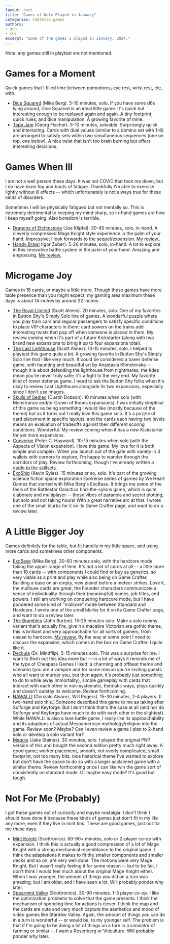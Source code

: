 ```yaml
---
layout: post
title: "Games of Note Played in January"
categories: tabletop-games
authors: 
- anh
- chi
excerpt: "Some of the games I played in January, 2024."
---
```


Note: any games still in playtest are not mentioned.

# Games for a Moment
Quick games that I filled time between pomodoros, eye rest, wrist rest, etc, with.
- [Dice Squared](https://weheartgames.itch.io/dice-squared) (Mike Berg). 5-10 minutes, solo. If you have some d6s lying around, Dice Squared is an ideal little game. It's quick but interesting enough to be replayed again and again. A tiny footprint, quick rules, and dice manipulation. A growing favorite of mine.
- [Tape Jam](https://www.pnparcade.com/products/tape-jam) (Georg Fischer). 5-10 minutes, soloable. Surprisingly quick and interesting. Cards with dual values (similar to a domino set with 1-8) are arranged to satisfy sets within two simultaneous sequences (one on top, one below). A nice twist that isn't too brain burning but offers interesting decisions.

# Games When Ill
I am not a well person these days. It was not COVID that took me down, but I do have brain fog and bouts of fatigue. Thankfully I'm able to exercise lightly without ill effects -- which unfortunately is not always true for these kinds of disorders.

Sometimes I will be physically fatigued but not mentally so. This is extremely detrimental to keeping my mind sharp, so in-hand games are how I keep myself going. Also boredom is terrible.
- [Dragons of Etchinstone](https://www.thegamecrafter.com/games/dragons-of-etchinstone) (Joe Klipfel). 30-45 minutes, solo, in-hand. A cleverly compressed Mage Knight style experience in the palm of your hand. Impressive; I look forwards to the sequel/expansion. [My review.](https://sinopiasaur.github.io/2024-01/dragons-of-etchinstone-briefly/).
- [Handy Brawl](https://boardgamegeek.com/boardgame/362692/handy-brawl) (Igor Zuber). 5-20 minutes, solo, in-hand. A lot to explore in this innovative battle system in the palm of your hand. Amazing and engrossing. [My review.](https://sinopiasaur.github.io/2024-01/handy-brawl-briefly/)

# Microgame Joy
Games in 18 cards, or maybe a little more. Though these games have more table presence than you might expect; my gaming area maximum these days is about 14 inches by around 32 inches.
- [The Royal Limited](https://buttonshygames.com/products/the-royal-limited) (Scott Almes). 20 minutes, solo. One of my favorites in Button Shy's Simply Solo line of games. A wonderful puzzle where you play train cars and regular passengers to satisfy specific conditions to place VIP characters in them; card powers on the trains add interesting twists that pop off when someone is placed in them. My review coming when it's part of a future Kickstarter (along with two brand new expansions to bring it up to four expansions total).
- [The Last Lighthouse](https://buttonshygames.com/products/the-last-lighthouse) (Scott Almes). 10-15 minutes, solo. I helped to playtest this game quite a bit. A growing favorite in Button Shy's Simply Solo line that I like very much. It could be considered a tower defense game, with haunting and beautiful art by Anastasia Khmelevska -- though it is about defending the lighthouse from nightmares, the tides mean you're never truly safe; it's a fight to the very end. My favorite kind of tower defense game. I need to ask the Button Shy folks when it's okay to review Last Lighthouse alongside its two expansions, especially since I don't use images.
- [Skulls of Sedlec](https://buttonshygames.com/products/skulls-of-sedlec) (Dustin Dobson). 10 minutes when solo (with Monstrance and/or Crown of Bones expansions). I was initially skeptical of this game as being something I would like (mostly because of the theme) but as it turns out I really love this game solo. It's a puzzle of card placement in specific layouts, and the cards each having two levels means an evaluation of tradeoffs against their different scoring conditions. Wonderful. My review coming when it has a new Kickstarter for yet more expansions.
- [Converge](https://buttonshygames.com/products/converge-catalysts-of-change) (Peter C. Hayward). 10-15 minutes when solo (with the Aspects of Vision expansion). I love this game. My love for it is both simple and complex. When you launch out of the gate with variety in 3 wallets with corners to explore, I'm happy to wander through the corridors of play. Review forthcoming, though I've already written a [guide to the skillsets](https://sinopiasaur.github.io/quick/quick-guide-to-converge-skillsets/).
- [ExoShip](https://weheart.games/exoship/) (Kevin Syles). 15 minutes or so, solo. It's part of the growing science fiction space exploration ExoVerse series of games by We Heart Games that started with Mike Berg's ExoBase. It brings me some of the feels of the Battlestar Galactica find-the-cylons game, which is quite elaborate and multiplayer -- those vibes of paranoia and secret plotting, but solo and not taking hours! With a great narrative arc at that. I wrote one of the small blurbs for it on its Game Crafter page, and want to do a review later.

# A Little Bigger Joy
Games definitely for the table, but fit handily in my little space, and using more cards and sometimes other components.
- [ExoBase](https://weheart.games/exobase/) (Mike Berg). 30-60 minutes solo, with the hardcore mode taking the upper range of time. It's not a lot of cards at all -- a little more than 18 cards -- with components I could find or buy as generics, so very viable as a print and play while also being on Game Crafter. Building a base on an empty, new planet before a meteor strikes. Love it, the multiuse cards are great, the Founder characters communicate a sense of individuality through their (meaningful) names, job titles, and powers. I still am working on conquering hardcore mode, but I have pondered some kind of "midcore" mode between Standard and Hardcore. I wrote one of the small blurbs for it on its Game Crafter page, and want to do a review later. 
- [The Brambles](https://www.thegamecrafter.com/games/the-brambles:-a-solo-card-game) (John Burton). 15-25 minutes solo. Make a solo rummy variant that's actually fire, give it a macabre Victorian era gothic theme, this is brilliant and very approachable for all sorts of gamers, from casual to hardcore. [My review.](https://sinopiasaur.github.io/2024-01/the-brambles-briefly/) By the way at some point I need to discuss the expansion, which comes in the box on Game Crafter. I quite like it.
- [Deckula](https://deckula.drmindflip.com/) (Dr. Mindflip). 5-15 minutes solo. This was a surprise for me. I want to flesh out this idea more but -- in a lot of ways it reminds me of the type of Cheapass Games I liked: a charming and offbeat theme and scenario (you are a vampire and for some reason you're inviting guests who all want to murder you, but then again, it's probably just something to do to while away immortality), simple gameplay with cards that interact with each other in non-systematic, thematic ways, plays quickly and doesn't outstay its welcome. Review forthcoming.
- [NAWALLI](https://www.tecuanis.com/nawalli) (Gonzalo Alvarez, Will Rogers). 15-30 minutes, 2-4 players. (I two-hand solo this.) Someone described this game to me as taking after Solforge and Keyforge. But I don't think that's the case at all (and nor do Solforge and Keyforge have much to do with each other in the slightest). While NAWALLI is also a lane battle game, I really like its approachability and its adaptions of actual Mesoamerican mythology/religion into the game. Review soon? Maybe? Can I even review a game I plan to 2-hand solo or develop a solo variant for?
- [Maquis](https://www.sideroomgames.com/product/maquis/) (Jake Staines). 30 minutes, solo. I played the original PNP version of this and bought the second edition pretty much right away. A good game; worker placement, smooth, not overly complicated, small footprint, not too many bits, nice historical theme I've wanted to explore but don't have the space to do so with a larger acclaimed game with a similar theme. Review forthcoming once I can like win the game sort of consistently on standard mode. Or maybe easy mode? It's good but tough.

# Not For Me (Probably)
I got these games out of curiosity and maybe nostalgia. I don't think I should have done it because these kinds of games just don't fit in my life any more, even if they live in mint tins. These are good games, just not for me these days.
- [Mint Knight](https://www.thegamecrafter.com/games/mint-knight) (Scottronics). 60-90+ minutes, solo or 2-player co-op with expansion. I think this is actually a good compression of a lot of Mage Knight with a strong mechanical resemblance to the original game. I think the adaptations it makes to fit the smaller components and smaller decks and so on, are very well done. The motions were very Mage Knight. But I wasn't really feeling it for some reason -- but to be fair, I don't think I would feel much about the original Mage Knight either. When I was younger, the amount of things you did on a turn was amazing; but I am older, and I have seen a lot. Will probably ponder why later.
- [Spearmint Valley](https://www.thegamecrafter.com/games/spearmint-valley) (Scottronics). 30-90 minutes. 1-3 player co-op. I like the optimization problems to solve that the game presents. I think the mechanism of spending time for actions is clever. I think the map and the cards are cute and very much capture the aesthetics and mood of video games like Stardew Valley. Again, the amount of things you can do in a turn is wonderful -- or would be, to my younger self. The problem is that if I'm going to be doing a lot of things on a turn in a simulator of farming or similar -- I want a Rosenberg or Viticulture. Will probably ponder why later.






